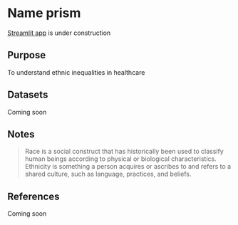 

# Name prism 

[Streamlit app](https://name-prism.streamlit.app/) is under construction

## Purpose

To understand ethnic inequalities in healthcare

## Datasets

Coming soon

## Notes

> Race is a social construct that has historically been used to classify human beings according to physical or biological characteristics. Ethnicity is something a person acquires or ascribes to and refers to a shared culture, such as language, practices, and beliefs.

## References

Coming soon


   

